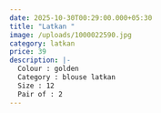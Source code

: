 ```yaml
---
date: 2025-10-30T00:29:00.000+05:30
title: "Latkan "
image: /uploads/1000022590.jpg
category: latkan
price: 39
description: |-
  Colour : golden 
  Category : blouse latkan 
  Size : 12
  Pair of : 2
---
```

